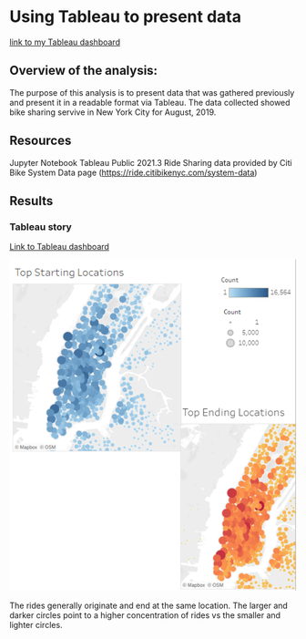 # Using Tableau to present data

[link to my Tableau dashboard](https://public.tableau.com/app/profile/harry.mohabir/viz/NYC_CitiBike_Visualizations_16387611210080/Overallfindings?publish=yes)

## Overview of the analysis:

The purpose of this analysis is to present data that was gathered previously and present it in a readable format via Tableau. The data collected showed bike sharing servive in New York City for August, 2019.

## Resources

Jupyter Notebook
Tableau Public 2021.3
Ride Sharing data provided by Citi Bike System Data page (https://ride.citibikenyc.com/system-data)

## Results

### Tableau story

[Link to Tableau dashboard](https://public.tableau.com/app/profile/harry.mohabir/viz/NYC_CitiBike_Visualizations_16387611210080/Overallfindings)

![Weather Vacation](https://github.com/hmohabir/NYC_Citibike/blob/main/Starting%20and%20ending%20locations.PNG)

The rides generally originate and end at the same location. The larger and darker circles point to a higher concentration of rides vs the smaller and lighter circles.

